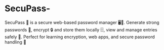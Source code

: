 # SecuPass-
SecuPass 🔐 is a secure web-based password manager 🖥️💾. Generate strong passwords 🔑, encrypt 🔒 and store them locally 🗄️, view and manage entries safely 👀. Perfect for learning encryption, web apps, and secure password handling 🚀
